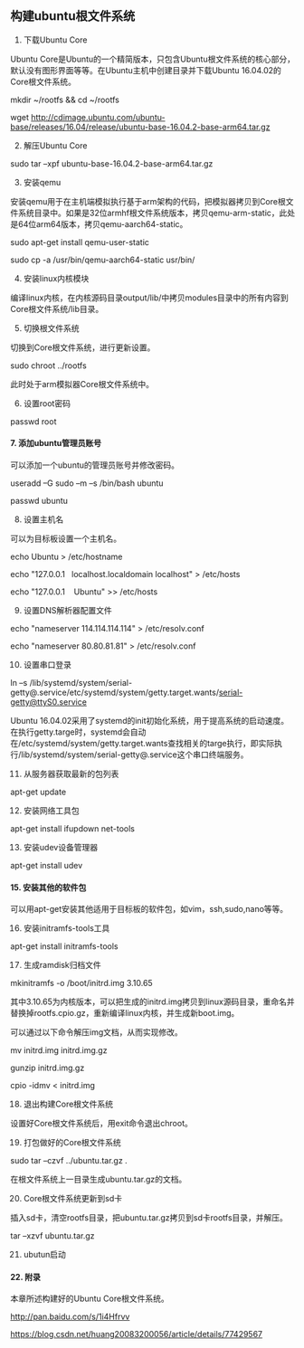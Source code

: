 ## 构建ubuntu根文件系统

1. 下载Ubuntu Core

Ubuntu Core是Ubuntu的一个精简版本，只包含Ubuntu根文件系统的核心部分，默认没有图形界面等等。在Ubuntu主机中创建目录并下载Ubuntu 16.04.02的Core根文件系统。

mkdir ~/rootfs && cd ~/rootfs

wget http://cdimage.ubuntu.com/ubuntu-base/releases/16.04/release/ubuntu-base-16.04.2-base-arm64.tar.gz

2. 解压Ubuntu Core

sudo tar –xpf ubuntu-base-16.04.2-base-arm64.tar.gz

3. 安装qemu

安装qemu用于在主机端模拟执行基于arm架构的代码，把模拟器拷贝到Core根文件系统目录中。如果是32位armhf根文件系统版本，拷贝qemu-arm-static，此处是64位arm64版本，拷贝qemu-aarch64-static。

sudo apt-get install qemu-user-static

sudo cp -a /usr/bin/qemu-aarch64-static usr/bin/

4. 安装linux内核模块

编译linux内核，在内核源码目录output/lib/中拷贝modules目录中的所有内容到Core根文件系统/lib目录。

5. 切换根文件系统

切换到Core根文件系统，进行更新设置。

sudo chroot ../rootfs

此时处于arm模拟器Core根文件系统中。

6. 设置root密码

passwd root

#### 7. 添加ubuntu管理员账号

可以添加一个ubuntu的管理员账号并修改密码。

useradd –G sudo –m –s /bin/bash ubuntu

passwd ubuntu

8. 设置主机名

可以为目标板设置一个主机名。

echo Ubuntu > /etc/hostname

echo "127.0.0.1   localhost.localdomain localhost" > /etc/hosts

echo "127.0.0.1    Ubuntu" >> /etc/hosts

9. 设置DNS解析器配置文件

echo "nameserver 114.114.114.114" > /etc/resolv.conf

echo "nameserver 80.80.81.81" > /etc/resolv.conf

10. 设置串口登录

ln –s /lib/systemd/system/serial-getty\@.service/etc/systemd/system/getty.target.wants/serial-getty@ttyS0.service

Ubuntu 16.04.02采用了systemd的init初始化系统，用于提高系统的启动速度。在执行getty.targe时，systemd会自动在/etc/systemd/system/getty.target.wants查找相关的targe执行，即实际执行/lib/systemd/system/serial-getty@.service这个串口终端服务。

11. 从服务器获取最新的包列表

apt-get update

12. 安装网络工具包

apt-get install ifupdown net-tools

13. 安装udev设备管理器

apt-get install udev

#### 15. 安装其他的软件包

可以用apt-get安装其他适用于目标板的软件包，如vim，ssh,sudo,nano等等。

16. 安装initramfs-tools工具

apt-get install initramfs-tools

17. 生成ramdisk归档文件

mkinitramfs -o /boot/initrd.img 3.10.65

其中3.10.65为内核版本，可以把生成的initrd.img拷贝到linux源码目录，重命名并替换掉rootfs.cpio.gz，重新编译linux内核，并生成新boot.img。

可以通过以下命令解压img文档，从而实现修改。

mv initrd.img initrd.img.gz

gunzip initrd.img.gz

cpio -idmv < initrd.img

18. 退出构建Core根文件系统

设置好Core根文件系统后，用exit命令退出chroot。

19. 打包做好的Core根文件系统

sudo tar –czvf ../ubuntu.tar.gz .

在根文件系统上一目录生成ubuntu.tar.gz的文档。

20. Core根文件系统更新到sd卡

插入sd卡，清空rootfs目录，把ubuntu.tar.gz拷贝到sd卡rootfs目录，并解压。

tar –xzvf ubuntu.tar.gz

21. ubutun启动
#### 22. 附录

本章所述构建好的Ubuntu Core根文件系统。

<http://pan.baidu.com/s/1i4Hfrvv>

https://blog.csdn.net/huang20083200056/article/details/77429567
